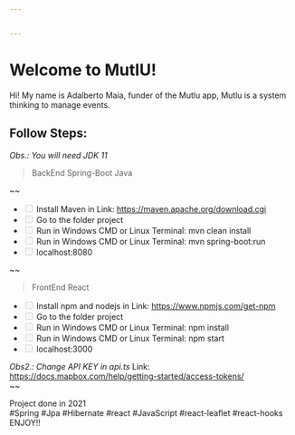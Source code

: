 ```yaml
---


---
```


<h1 id="welcome-to-mutlu">Welcome to MutlU!</h1>
<p>Hi! My name is Adalberto Maia, funder of the Mutlu app, Mutlu is a system thinking to manage events.</p>
<h2 id="follow-steps">Follow Steps:</h2>
<p><em>Obs.: You will need JDK 11</em></p>
<blockquote>
<p>BackEnd Spring-Boot Java</p>
</blockquote>
<p>~~</p>
<ul>
<li class="task-list-item"><input type="checkbox" class="task-list-item-checkbox" disabled=""> Install Maven in Link: <a href="https://maven.apache.org/download.cgi">https://maven.apache.org/download.cgi</a></li>
<li class="task-list-item"><input type="checkbox" class="task-list-item-checkbox" disabled=""> Go to the folder project</li>
<li class="task-list-item"><input type="checkbox" class="task-list-item-checkbox" disabled=""> Run in Windows CMD or Linux Terminal: mvn clean install</li>
<li class="task-list-item"><input type="checkbox" class="task-list-item-checkbox" disabled=""> Run in Windows CMD or Linux Terminal: mvn spring-boot:run</li>
<li class="task-list-item"><input type="checkbox" class="task-list-item-checkbox" disabled=""> localhost:8080</li>
</ul>
<p>~~</p>
<blockquote>
<p>FrontEnd React</p>
</blockquote>
<ul>
<li class="task-list-item"><input type="checkbox" class="task-list-item-checkbox" disabled=""> Install npm and nodejs in Link: <a href="https://www.npmjs.com/get-npm">https://www.npmjs.com/get-npm</a></li>
<li class="task-list-item"><input type="checkbox" class="task-list-item-checkbox" disabled=""> Go to the folder project</li>
<li class="task-list-item"><input type="checkbox" class="task-list-item-checkbox" disabled=""> Run in Windows CMD or Linux Terminal: npm install</li>
<li class="task-list-item"><input type="checkbox" class="task-list-item-checkbox" disabled=""> Run in Windows CMD or Linux Terminal: npm start</li>
<li class="task-list-item"><input type="checkbox" class="task-list-item-checkbox" disabled=""> localhost:3000</li>
</ul>
<p><em>Obs2.: Change API KEY in api.ts</em> Link: <a href="https://docs.mapbox.com/help/getting-started/access-tokens/">https://docs.mapbox.com/help/getting-started/access-tokens/</a><br>
~~</p>
<p>Project done in 2021<br>
#Spring #Jpa #Hibernate #react #JavaScript #react-leaflet #react-hooks<br>
ENJOY!!</p>

